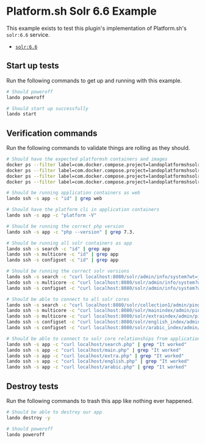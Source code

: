 Platform.sh Solr 6.6 Example
============================

This example exists to test this plugin's implementation of Platform.sh's `solr:6.6` service.

* [`solr:6.6`](https://docs.platform.sh/configuration/services/solr.html)

Start up tests
--------------

Run the following commands to get up and running with this example.

```bash
# Should poweroff
lando poweroff

# Should start up successfully
lando start
```

Verification commands
---------------------

Run the following commands to validate things are rolling as they should.

```bash
# Should have the expected platformsh containers and images
docker ps --filter label=com.docker.compose.project=landoplatformshsolr66 | grep docker.registry.platform.sh/php-7.3 | grep landoplatformshsolr66_app_1
docker ps --filter label=com.docker.compose.project=landoplatformshsolr66 | grep docker.registry.platform.sh/solr-6.6 | grep landoplatformshsolr66_search_1
docker ps --filter label=com.docker.compose.project=landoplatformshsolr66 | grep docker.registry.platform.sh/solr-6.6 | grep landoplatformshsolr66_multicore_1
docker ps --filter label=com.docker.compose.project=landoplatformshsolr66 | grep docker.registry.platform.sh/solr-6.6 | grep landoplatformshsolr66_configset_1

# Should be running application containers as web
lando ssh -s app -c "id" | grep web

# Should have the platform cli in application containers
lando ssh -s app -c "platform -V"

# Should be running the correct php version
lando ssh -s app -c "php --version" | grep 7.3.

# Should be running all solr containers as app
lando ssh -s search -c "id" | grep app
lando ssh -s multicore -c "id" | grep app
lando ssh -s configset -c "id" | grep app

# Should be running the correct solr versions
lando ssh -s search -c "curl localhost:8080/solr/admin/info/system?wt=json" | grep solr-spec-version | grep "6.6"
lando ssh -s multicore -c "curl localhost:8080/solr/admin/info/system?wt=json" | grep solr-spec-version | grep "6.6"
lando ssh -s configset -c "curl localhost:8080/solr/admin/info/system?wt=json" | grep solr-spec-version | grep "6.6"

# Should be able to connect to all solr cores
lando ssh -s search -c "curl localhost:8080/solr/collection1/admin/ping?wt=json" | grep status | grep OK
lando ssh -s multicore -c "curl localhost:8080/solr/mainindex/admin/ping?wt=json" | grep status | grep OK
lando ssh -s multicore -c "curl localhost:8080/solr/extraindex/admin/ping?wt=json" | grep status | grep OK
lando ssh -s configset -c "curl localhost:8080/solr/english_index/admin/ping?wt=json" | grep status | grep OK
lando ssh -s configset -c "curl localhost:8080/solr/arabic_index/admin/ping?wt=json" | grep status | grep OK

# Should be able to connect to solr core relationships from application containers
lando ssh -s app -c "curl localhost/search.php" | grep "It worked"
lando ssh -s app -c "curl localhost/main.php" | grep "It worked"
lando ssh -s app -c "curl localhost/extra.php" | grep "It worked"
lando ssh -s app -c "curl localhost/english.php" | grep "It worked"
lando ssh -s app -c "curl localhost/arabic.php" | grep "It worked"
```

Destroy tests
-------------

Run the following commands to trash this app like nothing ever happened.

```bash
# Should be able to destroy our app
lando destroy -y

# Should poweroff
lando poweroff
```
